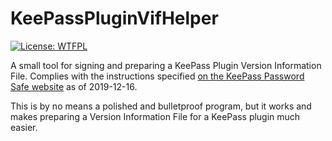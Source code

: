 # KeePassPluginVifHelper
[![License: WTFPL](https://img.shields.io/badge/License-WTFPL-brightgreen.svg)](http://www.wtfpl.net/about/)

A small tool for signing and preparing a KeePass Plugin Version Information File.
Complies with the instructions specified [on the KeePass Password Safe website](https://keepass.info/help/v2_dev/plg_index.html#upd) as of 2019-12-16.

This is by no means a polished and bulletproof program, but it works and makes preparing a Version Information File for a KeePass plugin much easier.
